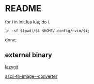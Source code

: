 # README 


for i in init.lua lua; do \

	ln -sf $(pwd)/$i $HOME/.config/nvim/$i;

done;



## external binary


[lazygit](https://github.com/jesseduffield/lazygit)

[ascii-to-image--converter](https://github.com/TheZoraiz/ascii-image-converter) 
